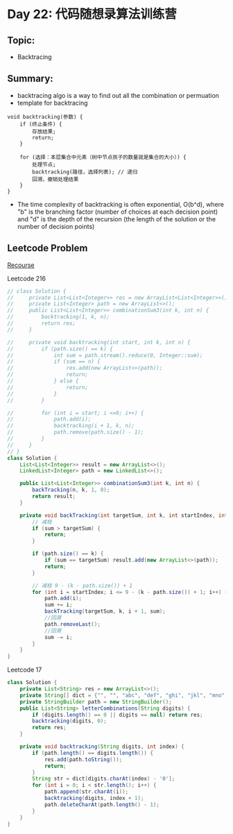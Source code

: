 # Day 22: 代码随想录算法训练营

## Topic:
- Backtracing


## Summary:
- backtracing algo is a way to find out all the combination or permuation
- template for backtracing
```
void backtracking(参数) {
    if (终止条件) {
        存放结果;
        return;
    }

    for (选择：本层集合中元素（树中节点孩子的数量就是集合的大小）) {
        处理节点;
        backtracking(路径，选择列表); // 递归
        回溯，撤销处理结果
    }
}
```
- The time complexity of backtracking is often exponential, O(b^d), where "b" is the branching factor (number of choices at each decision point) and "d" is the depth of the recursion (the length of the solution or the number of decision points)
## Leetcode Problem
[Recourse](https://programmercarl.com/0216.%E7%BB%84%E5%90%88%E6%80%BB%E5%92%8CIII.html)

Leetcode 216
```java
// class Solution {
//     private List<List<Integer>> res = new ArrayList<List<Integer>>();
//     private List<Integer> path = new ArrayList<>();
//     public List<List<Integer>> combinationSum3(int k, int n) {
//         backtracking(1, k, n);
//         return res;
//     }

//     private void backtracking(int start, int k, int n) {
//         if (path.size() == k) {
//             int sum = path.stream().reduce(0, Integer::sum);
//             if (sum == n) {
//                 res.add(new ArrayList<>(path));
//                 return;
//             } else {
//                 return;
//             }
//         }

//         for (int i = start; i <=9; i++) {
//             path.add(i);
//             backtracking(i + 1, k, n);
//             path.remove(path.size() - 1);
//         }
//     }
// }
class Solution {
	List<List<Integer>> result = new ArrayList<>();
	LinkedList<Integer> path = new LinkedList<>();

	public List<List<Integer>> combinationSum3(int k, int n) {
		backTracking(n, k, 1, 0);
		return result;
	}

	private void backTracking(int targetSum, int k, int startIndex, int sum) {
		// 减枝
		if (sum > targetSum) {
			return;
		}

		if (path.size() == k) {
			if (sum == targetSum) result.add(new ArrayList<>(path));
			return;
		}

		// 减枝 9 - (k - path.size()) + 1
		for (int i = startIndex; i <= 9 - (k - path.size()) + 1; i++) {
			path.add(i);
			sum += i;
			backTracking(targetSum, k, i + 1, sum);
			//回溯
			path.removeLast();
			//回溯
			sum -= i;
		}
	}
}
```

Leetcode 17
```java
class Solution {
    private List<String> res = new ArrayList<>();
    private String[] dict = {"", "", "abc", "def", "ghi", "jkl", "mno", "pqrs", "tuv", "wxyz"};
    private StringBuilder path = new StringBuilder();
    public List<String> letterCombinations(String digits) {
        if (digits.length() == 0 || digits == null) return res;
        backtracking(digits, 0);
        return res;
    }

    private void backtracking(String digits, int index) {
        if (path.length() == digits.length()) {
            res.add(path.toString());
            return;
        }
        String str = dict[digits.charAt(index) - '0'];
        for (int i = 0; i < str.length(); i++) {
            path.append(str.charAt(i));
            backtracking(digits, index + 1);
            path.deleteCharAt(path.length() - 1);
        }
    }
}
```
